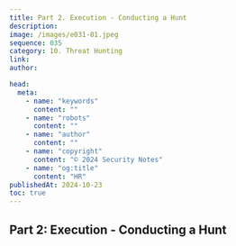 ```yaml
---
title: Part 2. Execution - Conducting a Hunt
description:
image: /images/e031-01.jpeg
sequence: 035
category: 10. Threat Hunting
link:
author:

head:
  meta:
    - name: "keywords"
      content: ""
    - name: "robots"
      content: ""
    - name: "author"
      content: ""
    - name: "copyright"
      content: "© 2024 Security Notes"
    - name: "og:title"
      content: "HR"
publishedAt: 2024-10-23
toc: true
---
```


## Part 2: Execution - Conducting a Hunt
